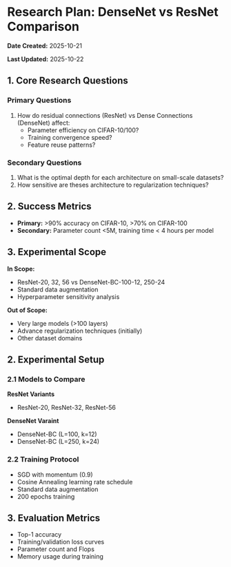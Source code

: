 # Research Plan: DenseNet vs ResNet Comparison
**Date Created:** 2025-10-21

**Last Updated:** 2025-10-22


## 1. Core Research Questions

### Primary Questions
1. How do residual connections (ResNet) vs Dense Connections (DenseNet) affect:
    - Parameter efficiency on CIFAR-10/100?
    - Training convergence speed?
    - Feature reuse patterns?

### Secondary Questions
1. What is the optimal depth for each architecture on small-scale datasets?
2. How sensitive are theses architecture to regularization techniques?

## 2. Success Metrics
- **Primary:** >90% accuracy on CIFAR-10, >70% on CIFAR-100
- **Secondary:** Parameter count  <5M, training time < 4 hours per model

## 3. Experimental Scope
**In Scope:**
- ResNet-20, 32, 56 vs DenseNet-BC-100-12, 250-24
- Standard data augmentation
- Hyperparameter sensitivity analysis

**Out of Scope:**
- Very large models (>100 layers)
- Advance regularization techniques (initially)
- Other dataset domains


<!-- ### 1.1 Architectural Efficiency
- How do ResNet and DenseNet compare in terms of parameter?
- what is the computational cost (FLOPs) difference betweeen 

### 1.2 Performance Analysis
- Accuracy comparison on CIFAR-10 and CIFAR-100
- Training convergence speed and Stability
- Sensitivity to hyperparameters and regularization

### 1.3 Ablation  Studies
- Impact of Network depth on both architecture
- Effect of different connection patterns
- Role of bottleneck layers and growth rates -->

## 2. Experimental Setup

### 2.1 Models to Compare
**ResNet Variants**
- ResNet-20, ResNet-32, ResNet-56

**DenseNet Varaint**
- DenseNet-BC (L=100, k=12)
- DenseNet-BC (L=250, k=24)



### 2.2 Training Protocol
- SGD with momentum (0.9)
- Cosine Annealing learning rate schedule
- Standard data augmentation
- 200 epochs training


## 3. Evaluation Metrics
- Top-1 accuracy
- Training/validation loss curves
- Parameter count and Flops
- Memory usage during training
